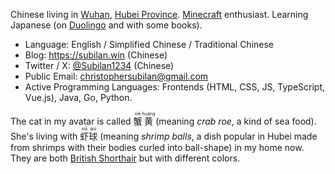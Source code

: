 Chinese living in [Wuhan](https://en.wikipedia.org/wiki/Wuhan), [Hubei Province](https://en.wikipedia.org/wiki/Hubei). [Minecraft](https://minecraft.net) enthusiast. Learning Japanese (on [Duolingo](https://www.google.com/search?q=duolingo) and with some books).

- Language: English / Simplified Chinese / Traditional Chinese
- Blog: <https://subilan.win> (Chinese)
- Twitter / X: [@Subilan1234](https://x.com/Subilan1234) (Chinese)
- Public Email: <christophersubilan@gmail.com>
- Active Programming Languages: Frontends (HTML, CSS, JS, TypeScript, Vue.js), Java, Go, Python.

The cat in my avatar is called <ruby>蟹<rt>xiè</rt>黄<rt>huáng</rt></ruby> (meaning *crab roe*, a kind of sea food). She's living with <ruby>虾<rt>xiā</rt>球<rt>qiú</rt></ruby> (meaning *shrimp balls*, a dish popular in Hubei made from shrimps with their bodies curled into ball-shape) in my home now. They are both [British Shorthair](https://en.wikipedia.org/wiki/British_Shorthair) but with different colors.
